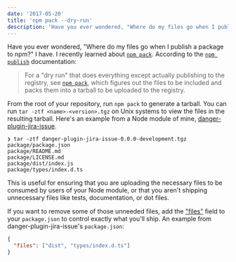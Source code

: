 ```yaml
---
date: '2017-05-20'
title: 'npm pack --dry-run'
description: 'Have you ever wondered, "Where do my files go when I publish a package to npm?"'
---
```


Have you ever wondered, "Where do my files go when I publish a package to npm?"
I have. I recently learned about [`npm pack`][npm-pack]. According to the
[`npm publish`][npm-publish] documentation:

> For a "dry run" that does everything except actually publishing to the
> registry, see [`npm pack`][npm-pack], which figures out the files to be
> included and packs them into a tarball to be uploaded to the registry.

From the root of your repository, run `npm pack` to generate a tarball. You can
run `tar -ztf <name>-<version>.tgz` on Unix systems to view the files in the
resulting tarball. Here's an example from a Node module of mine,
[danger-plugin-jira-issue][danger-plugin-jira-issue].

```shell
❯ tar -ztf danger-plugin-jira-issue-0.0.0-development.tgz
package/package.json
package/README.md
package/LICENSE.md
package/dist/index.js
package/types/index.d.ts
```

This is useful for ensuring that you are uploading the necessary files to be
consumed by users of your Node module, or that you aren't shipping unnecessary
files like tests, documentation, or dot files.

If you want to remove some of those unneeded files, add the ["files"][files]
field to your `package.json` to control exactly what you'll ship. An example
from danger-plugin-jira-issue's `package.json`:

```json
{
  "files": ["dist", "types/index.d.ts"]
}
```

[danger-plugin-jira-issue]: https://github.com/macklinu/danger-plugin-jira-issue
[files]: https://docs.npmjs.com/files/package.json#files
[npm-pack]: https://docs.npmjs.com/cli/pack
[npm-publish]: https://docs.npmjs.com/cli/publish
